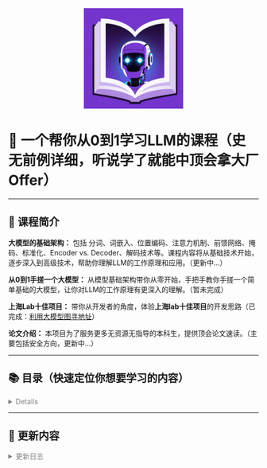 <div align="center">
    <img src="logo.png" alt="Logo" width="200"/>
</div>

# 🌟 一个帮你从0到1学习LLM的课程（史无前例详细，听说学了就能中顶会拿大厂Offer）

---

## 📘 课程简介

**大模型的基础架构：** 包括 分词、词嵌入、位置编码、注意力机制、前馈网络、掩码、标准化、Encoder vs. Decoder、解码技术等。课程内容将从基础技术开始，逐步深入到高级技术，帮助你理解LLM的工作原理和应用。（更新中...）

**从0到1手搓一个大模型：** 从模型基础架构带你从零开始，手把手教你手搓一个简单基础的大模型，让你对LLM的工作原理有更深入的理解。（暂未完成）

**上海Lab十佳项目：** 带你从开发者的角度，体验**上海lab十佳项目**的开发思路（已完成：[利用大模型图寻地址](https://github.com/VovyH/MultiAgent-Search)）

**论文介绍：** 本项目为了服务更多无资源无指导的本科生，提供顶会论文速读。（主要包括安全方向，更新中...）

---

## 📚 目录（快速定位你想要学习的内容）
<details style="color:rgb(128,128,128)">

| 章节           | 内容  |
|-------------------------|---------------------------|
| Tokenization   | 包含各种分词粒度的介绍，以及常见的分词算法讲解和对应代码实现（FMM、BMM、BPE、WordPiece等），包括与分词相关的常见问题|                    
| LLMs  | 关于从0到1自己手搓一个大模型、训练大模型的基础以及Prompt技术和RAG等 (更新中...)|              
| Project     | 上海Lab书生·浦语 十佳项目、优秀项目、高票项目学习（作者本人手搓-学习版本）(https://github.com/VovyH/MultiAgent-Search) |                   
| ...(未完待续)     | ...（未完待续） |                  

</details>

---

## 🔄 更新内容

<details style="color:rgb(128,128,128)">
<summary>更新日志</summary>

| 更新章节           | 具体内容 | 日期    | 
|-------------------------|---------------------------|------------|
| Tokenization   | 包含各种分词粒度的介绍，以及常见的分词算法讲解和对应代码实现                    | 2025.05.25 |
| Clip& UNet&Blip   | 关于Clip& UNet&Blip的简单介绍               | 2025.05.26 |
| Tokenization代码和文档的补充     | WordPiece 和 BPE代码补充，以及常见问题                    | 2025.05.27 |
| 词嵌入知识点     | 词嵌入的知识点，以及LLM中词嵌入的应用                   | 2025.05.28 |

</details>

